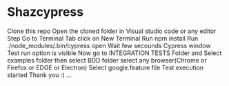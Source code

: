# Shazcypress
Clone this repo Open the cloned folder in Visual studio code or any editor Step Go to Terminal Tab click on New Terminal Run npm install Run ./node_modules/.bin/cypress open Wait few secounds Cypress window Test run option is visible Now go to INTEGRATION TESTS Folder and Select examples folder then select BDD folder select any browser(Chrome or Firefox or EDGE or Electron) Select google.feature file Test execution started Thank you :) ...
